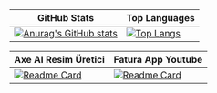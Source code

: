 | GitHub Stats  | Top Languages |
| ------------- | ------------- |
| [![Anurag's GitHub stats](https://github-readme-stats.vercel.app/api?username=eyaprak&show_icons=true&theme=radical)](https://github.com/eyaprak/github-readme-stats)  | [![Top Langs](https://github-readme-stats.vercel.app/api/top-langs/?username=eyaprak&layout=compact&show_icons=true&theme=radical)](https://github.com/eyaprak/github-readme-stats)|

| Axe AI Resim Üretici | Fatura App Youtube |
| ------------- | ------------- |
| [![Readme Card](https://github-readme-stats.vercel.app/api/pin/?username=eyaprak&repo=axe-resim-uretici&theme=radical&show_owner=true)](https://github.com/eyaprak/axe-resim-uretici)  | [![Readme Card](https://github-readme-stats.vercel.app/api/pin/?username=eyaprak&repo=fatura-app-youtube&theme=radical)](https://github.com/eyaprak/fatura-app-youtube)


